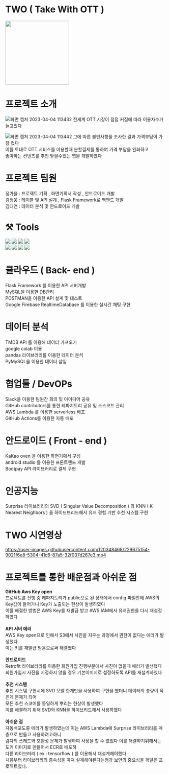 # TWO ( Take With OTT )
<img src="https://user-images.githubusercontent.com/120348468/229669605-f752d0ff-0600-4683-af86-14b7011a9e12.png" width="200" height="200"/>

# 프로젝트 소개
![화면 캡처 2023-04-04 113432](https://user-images.githubusercontent.com/120348468/229672009-8f68a0f8-79fe-4d63-a3df-c5a8bb7a76c9.png)
전세계 OTT 시장이 점점 커짐에 따라 이용자수가 늘고있다


![화면 캡처 2023-04-04 113442](https://user-images.githubusercontent.com/120348468/229672111-89462ed7-7613-4142-8f6a-d89cb8c2d5ed.png)
그에 따른 불만사항을 조사한 결과 가격부담이 가장 컸다 <br/> 이를 토대로 OTT 서비스를 이용할때 분할결제를 통하여 가격 부담을 완화하고 <br/>  좋아하는 컨텐츠를 추천 받을수있는 앱을 개발하였다

# 프로젝트 팀원
정가을 :  프로젝트 기획 , 화면기획서 작성 , 안드로이드 개발 <br/>
김정웅 :  테이블 및 API 설계 , Flask Framework로 백앤드 개발 <br/>
김대연 :  데이터 분석 및 안드로이드 개발 <br/>

# ⚒️ Tools
<img src="https://img.shields.io/badge/Github-181717?style=for-the-badge&logo=GitHub&logoColor=white"/> <img src="https://img.shields.io/badge/Slack-4A154B?style=for-the-badge&logo=Slack&logoColor=white"> <img src="https://img.shields.io/badge/Visual Studio Code-007ACC?style=for-the-badge&logo=Visual Studio Code&logoColor=white"/> <img src="https://img.shields.io/badge/Jupyter notebook-F37626?style=for-the-badge&logo=Jupyter&logoColor=white"/><br/><img src="https://img.shields.io/badge/Amazon AWS-232F3E?style=for-the-badge&logo=Amazon AWS&logoColor=white"/>  <img src="https://img.shields.io/badge/Android-3DDC84?style=for-the-badge&logo=Android&logoColor=white"> <img src="https://img.shields.io/badge/Postman-FF6C37?style=for-the-badge&logo=Postman&logoColor=white"> <img src="https://img.shields.io/badge/Google Colab-F9AB00?style=for-the-badge&logo=Google Colab&logoColor=white">

# 클라우드 ( Back- end )
Flask Framework 를 이용한 API 서버개발 <br/> MySQL을 이용한 DB관리 <br/> POSTMAN을 이용한 API 설계 및 테스트 <br/> Google Firebase RealtimeDatabase 를 이용한 실시간 채팅 구현

# 데이터 분석
TMDB API 를 이용해 데이터 가져오기 <br/> google colab 이용 <br/> pandas 라이브러리를 이용한 데이터 분석 <br/> PyMySQL을 이용한 데이터 삽입

# 협업툴 / DevOPs
Slack을 이용한 팀원간 회의 및 아이디어 공유 <br/> GitHub contributors를 통한 레파지토리 공유 및 소스코드 관리 <br/> AWS Lambda 를 이용한 serverless 배포 <br/> GitHub Actions를 이용한 자동 배포

# 안드로이드 ( Front - end )
KaKao oven 을 이용한 화면기획서 구성 <br/> android studio 를 이용한 프론트앤드 개발 <br/> Bootpay API 라이브러리로 결제 구현

# 인공지능 
Surprise 라이브러리의 SVD ( Singular Value Decomposition ) 와 KNN ( K-Nearest Neighbors ) 을 하이드브리드해서 유저 경험 기반 추천 시스템 구현

# TWO 시연영상
https://user-images.githubusercontent.com/120348468/229675154-9021f6e8-5304-41c6-87a5-32f037d267e3.mp4

# 프로젝트를 통한 배운점과 아쉬운 점
**GitHub Aws Key open** <br/>
프로젝트를 진행 중 레파지토리가 public으로 된 상태에서 config 파일안에 AWS의 Key값이 들어가니 Key가 노출되는 현상이 발생하였다 <br/> 이를 해결한 방법은 AWS Key를 재발급 받고 AWS IAM에서 유저권한을 다시 재설정 하였다 <br/> <br/>
**API 서버 에러** <br/>
AWS Key open으로 인해서 S3에서 사진을 지우는 과정에서 권한이 없다는 에러가 발생했다 <br/> 이는 키를 재발급 받음으로써 해결했다 <br/> <br/>
**안드로이드** <br/>
Retrofit 라이브러리를 이용한 회원가입 진행부분에서 사진이 없을때 에러가 발생했다 <br/> 회원가입시 사진을 지정하지 않을 경우 기본이미지로 설정하도록 API를 재설계하였다 <br/> <br/>
**추천 시스템** <br/>
추천 시스템 구현시에 SVD 모델 한개만을 사용하여 구현을 했더니 데이터의 총량이 적은게 문제가 되어 <br/> 모든 추천 스코어를 동일하게 뿌리는 현상이 발생했다 <br/> 
이를 해결하기 위해 SVD와 KNN을 하이브리드해서 사용하였다 <br/> <br/>
**아쉬운 점** <br/>
자동배포도중 에러가 발생하였는데 이는 AWS Lambda에 Surprise 라이브러리를 계층으로 만들고 사용하려고하니 <br/>
람다의 쓰레드와 호완성 문제가 발생하여 사용을 할 수 없었다 이를 해결하기위해서는 도커 이미지로 만들어서 ECR로 배포하 <br/>
다른 라이브러리 ( ex : tensorflow ) 를 이용해서 재설계해야했다 <br/>
처음부터 라이브러리의 종속성을 따져 설계해야된다는점과 보안의 중요성을 깨달은 프로젝트였다.
